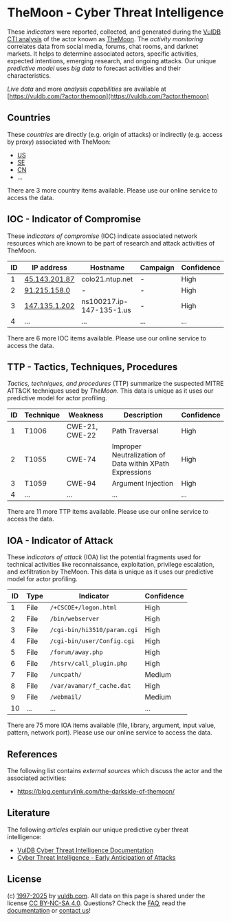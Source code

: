 # TheMoon - Cyber Threat Intelligence

These _indicators_ were reported, collected, and generated during the [VulDB CTI analysis](https://vuldb.com/?kb.cti) of the actor known as [TheMoon](https://vuldb.com/?actor.themoon). The _activity monitoring_ correlates data from social media, forums, chat rooms, and darknet markets. It helps to determine associated actors, specific activities, expected intentions, emerging research, and ongoing attacks. Our unique _predictive model_ uses _big data_ to forecast activities and their characteristics.

_Live data_ and more _analysis capabilities_ are available at [https://vuldb.com/?actor.themoon](https://vuldb.com/?actor.themoon)

## Countries

These _countries_ are directly (e.g. origin of attacks) or indirectly (e.g. access by proxy) associated with TheMoon:

* [US](https://vuldb.com/?country.us)
* [SE](https://vuldb.com/?country.se)
* [CN](https://vuldb.com/?country.cn)
* ...

There are 3 more country items available. Please use our online service to access the data.

## IOC - Indicator of Compromise

These _indicators of compromise_ (IOC) indicate associated network resources which are known to be part of research and attack activities of TheMoon.

ID | IP address | Hostname | Campaign | Confidence
-- | ---------- | -------- | -------- | ----------
1 | [45.143.201.87](https://vuldb.com/?ip.45.143.201.87) | colo21.ntup.net | - | High
2 | [91.215.158.0](https://vuldb.com/?ip.91.215.158.0) | - | - | High
3 | [147.135.1.202](https://vuldb.com/?ip.147.135.1.202) | ns100217.ip-147-135-1.us | - | High
4 | ... | ... | ... | ...

There are 6 more IOC items available. Please use our online service to access the data.

## TTP - Tactics, Techniques, Procedures

_Tactics, techniques, and procedures_ (TTP) summarize the suspected MITRE ATT&CK techniques used by _TheMoon_. This data is unique as it uses our predictive model for actor profiling.

ID | Technique | Weakness | Description | Confidence
-- | --------- | -------- | ----------- | ----------
1 | T1006 | CWE-21, CWE-22 | Path Traversal | High
2 | T1055 | CWE-74 | Improper Neutralization of Data within XPath Expressions | High
3 | T1059 | CWE-94 | Argument Injection | High
4 | ... | ... | ... | ...

There are 11 more TTP items available. Please use our online service to access the data.

## IOA - Indicator of Attack

These _indicators of attack_ (IOA) list the potential fragments used for technical activities like reconnaissance, exploitation, privilege escalation, and exfiltration by TheMoon. This data is unique as it uses our predictive model for actor profiling.

ID | Type | Indicator | Confidence
-- | ---- | --------- | ----------
1 | File | `/+CSCOE+/logon.html` | High
2 | File | `/bin/webserver` | High
3 | File | `/cgi-bin/hi3510/param.cgi` | High
4 | File | `/cgi-bin/user/Config.cgi` | High
5 | File | `/forum/away.php` | High
6 | File | `/htsrv/call_plugin.php` | High
7 | File | `/uncpath/` | Medium
8 | File | `/var/avamar/f_cache.dat` | High
9 | File | `/webmail/` | Medium
10 | ... | ... | ...

There are 75 more IOA items available (file, library, argument, input value, pattern, network port). Please use our online service to access the data.

## References

The following list contains _external sources_ which discuss the actor and the associated activities:

* https://blog.centurylink.com/the-darkside-of-themoon/

## Literature

The following _articles_ explain our unique predictive cyber threat intelligence:

* [VulDB Cyber Threat Intelligence Documentation](https://vuldb.com/?kb.cti)
* [Cyber Threat Intelligence - Early Anticipation of Attacks](https://www.scip.ch/en/?labs.20201022)

## License

(c) [1997-2025](https://vuldb.com/?kb.changelog) by [vuldb.com](https://vuldb.com/?kb.about). All data on this page is shared under the license [CC BY-NC-SA 4.0](https://creativecommons.org/licenses/by-nc-sa/4.0/). Questions? Check the [FAQ](https://vuldb.com/?kb.faq), read the [documentation](https://vuldb.com/?kb) or [contact us](https://vuldb.com/?contact)!
